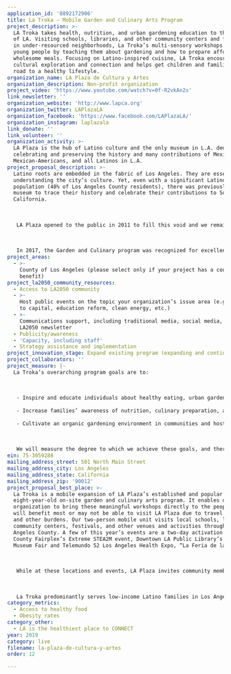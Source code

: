 ```yaml
---
application_id: '8892172906'
title: La Troka — Mobile Garden and Culinary Arts Program
project_description: >-
  LA Troka takes health, nutrition, and urban gardening education to the streets
  of LA. Visiting schools, libraries, and other community centers and festivals
  in under-resourced neighborhoods, La Troka’s multi-sensory workshops empower
  young people by teaching them about gardening and how to prepare affordable,
  wholesome meals. Focusing on Latino-inspired cuisine, LA Troka encourages
  cultural exploration and connection and helps get children and families on the
  road to a healthy lifestyle.
organization_name: LA Plaza de Cultura y Artes
organization_description: Non-profit organization
project_video: 'https://www.youtube.com/watch?v=0f-R2vkAn2s'
link_newsletter: ''
organization_website: 'http://www.lapca.org'
organization_twitter: LAPlazaLA
organization_facebook: 'https://www.facebook.com/LAPlazaLA/'
organization_instagram: laplazala
link_donate: ''
link_volunteer: ''
organization_activity: >-
  LA Plaza is the hub of Latino culture and the only museum in L.A. dedicated to
  celebrating and preserving the history and many contributions of Mexicans,
  Mexican-Americans, and all Latinos in L.A.
project_proposal_description: >-
  Latino roots are embedded in the fabric of Los Angeles. They are essential to
  understanding the city’s culture. Yet, even with a significant Latino
  population (48% of Los Angeles County residents), there was previously no
  museum to trace their history and celebrate their contributions to Southern
  California. 
   
   
   
   LA Plaza opened to the public in 2011 to fill this void and we remain the only institution in the region that combines and honors Latino culture, art, and history. Our mission resonated with the local community and we have turned that original inspiration into growing impact. In 2018, LA Plaza welcomed more than 110,000 visitors (an increase from 95,000 in 2017). Services have also expanded from 15 community programs and events in 2011 to more than 85 last year. We are an admission-free museum and provide quality programming, elevating and celebrating LA’s rich Latino culture and heritage. In 2018, we served more than 8,000 school aged children through our free garden and culinary educational workshops. These children frequently bring their families back to attend our five annual Family Day events, visiting our exhibitions, enjoying live music and participating in garden, culinary and art workshops. Earlier this year, the Coronel family made it a point to bring photos to our Family Day event of their 2rd grade son carrying out a “healthy tostadas” recipe he’d learned in one of our workshops. Other participants in the program have expressed the joy of eating a tomato for the first time. These are a few examples of how our workshops an impact long after they have been carried out. 
   
   
   
   In 2017, the Garden and Culinary program was recognized for excellence in museum education with the California State Superintendent’s Award by the California Association of Museums.
project_areas:
  - >-
    County of Los Angeles (please select only if your project has a countywide
    benefit)
project_la2050_community_resources:
  - Access to LA2050 community
  - >-
    Host public events on the topic your organization’s issue area (e.g. access
    to capital, education reform, clean energy, etc.) 
  - >-
    Communications support, including traditional media, social media, and
    LA2050 newsletter
  - Publicity/awareness
  - 'Capacity, including staff'
  - Strategy assistance and implementation
project_innovation_stage: Expand existing program (expanding and continuing ongoing successful projects)
project_collaborators: ''
project_measure: |-
  La Troka’s overarching program goals are to:
   
   
   
   - Inspire and educate individuals about healthy eating, urban gardening and Latino culture reaching a minimum of 10,000 people annually; 
   
   - Increase families’ awareness of nutrition, culinary preparation, and the culture and history of produce;
   
   - Cultivate an organic gardening environment in communities and hosting institutions
   
   
   
   We will measure the degree to which we achieve these goals, and therefore program success, through pre- and post-assessments of participants and through increasing participation in events throughout the city. We plan to activate LA Troka a minimum four days a week.
ein: 75-3059288
mailing_address_street: 501 North Main Street
mailing_address_city: Los Angeles
mailing_address_state: California
mailing_address_zip: '90012'
project_proposal_best_place: >-
  La Troka is a mobile expansion of LA Plaza’s established and popular
  eight-year-old on-site garden and culinary arts program. It enables our
  organization to bring these meaningful workshops directly to the people who
  will benefit most or may not be able to visit LA Plaza due to travel barriers
  and other burdens. Our two-person mobile unit visits local schools, libraries,
  community centers, festivals, and other venues and activities throughout Los
  Angeles County. A few of this year’s events are a two-day activation at the LA
  County Fairplex’s Extreme STEA2M event, Downtown LA Public Library’s Mobile
  Museum Fair and Telemundo 52 Los Angeles Health Expo, “La Feria de la Salud”. 
   
   
   
   While at these locations and events, LA Plaza invites community members to join us for free workshops. These active and hands-on sessions teach families about urban gardening, the nutritional value of fruits and vegetables, healthy choices beyond the mobile experience, and the historical and cultural ties to food like corn, amaranth and tomatoes. Empowering our community with this history and the ability to understand, appreciate, and cook healthy food is an invaluable gift and a foundation on which to build life-long health. Additionally, the program has a multiplier impact as lessons are carried home and shared with other family members, creating a chain reaction of behavior changes in whole families and the wider Los Angeles community. 
   
   
   
   La Troka predominantly serves low-income Latino families in Los Angeles County. This is a particularly important population to reach because research shows that minority youth, especially those living in poverty, are at the highest risk of developing unhealthy habits that can derail their aspirations and futures.
category_metrics:
  - Access to healthy food
  - Obesity rates
category_other:
  - LA is the healthiest place to CONNECT
year: 2019
category: live
filename: la-plaza-de-cultura-y-artes
order: 12

---
```

